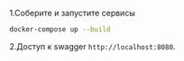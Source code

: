 1.Соберите и запустите сервисы
   ```bash
   docker-compose up --build
   ```
2.Доступ к swagger `http://localhost:8080`.
